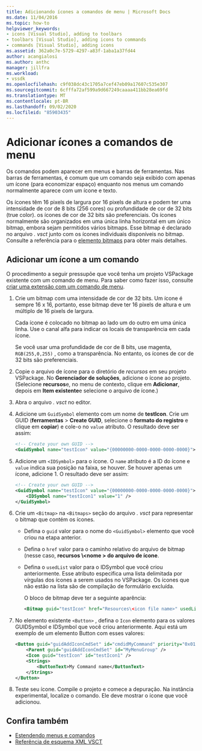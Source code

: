 ```yaml
---
title: Adicionando ícones a comandos de menu | Microsoft Docs
ms.date: 11/04/2016
ms.topic: how-to
helpviewer_keywords:
- icons [Visual Studio], adding to toolbars
- toolbars [Visual Studio], adding icons to commands
- commands [Visual Studio], adding icons
ms.assetid: 362a0c7e-5729-4297-a83f-1aba1a37fd44
author: acangialosi
ms.author: anthc
manager: jillfra
ms.workload:
- vssdk
ms.openlocfilehash: c9f038dc43c1705a7cef47eb09a17607c535e307
ms.sourcegitcommit: 6cfffa72af599a9d667249caaaa411bb28ea69fd
ms.translationtype: MT
ms.contentlocale: pt-BR
ms.lasthandoff: 09/02/2020
ms.locfileid: "85903435"
---
```

# <a name="add-icons-to-menu-commands"></a>Adicionar ícones a comandos de menu
Os comandos podem aparecer em menus e barras de ferramentas. Nas barras de ferramentas, é comum que um comando seja exibido com apenas um ícone (para economizar espaço) enquanto nos menus um comando normalmente aparece com um ícone e texto.

 Os ícones têm 16 pixels de largura por 16 pixels de altura e podem ter uma intensidade de cor de 8 bits (256 cores) ou profundidade de cor de 32 bits (true color). os ícones de cor de 32 bits são preferenciais. Os ícones normalmente são organizados em uma única linha horizontal em um único bitmap, embora sejam permitidos vários bitmaps. Esse bitmap é declarado no arquivo *. vsct* junto com os ícones individuais disponíveis no bitmap. Consulte a referência para o [elemento bitmaps](../extensibility/bitmaps-element.md) para obter mais detalhes.

## <a name="add-an-icon-to-a-command"></a>Adicionar um ícone a um comando
 O procedimento a seguir pressupõe que você tenha um projeto VSPackage existente com um comando de menu. Para saber como fazer isso, consulte [criar uma extensão com um comando de menu](../extensibility/creating-an-extension-with-a-menu-command.md).

1. Crie um bitmap com uma intensidade de cor de 32 bits. Um ícone é sempre 16 x 16, portanto, esse bitmap deve ter 16 pixels de altura e um múltiplo de 16 pixels de largura.

     Cada ícone é colocado no bitmap ao lado um do outro em uma única linha. Use o canal alfa para indicar os locais de transparência em cada ícone.

     Se você usar uma profundidade de cor de 8 bits, use magenta, `RGB(255,0,255)` , como a transparência. No entanto, os ícones de cor de 32 bits são preferenciais.

2. Copie o arquivo de ícone para o diretório de *recursos* em seu projeto VSPackage. No **Gerenciador de soluções**, adicione o ícone ao projeto. (Selecione **recursos**e, no menu de contexto, clique em **Adicionar**, depois em **Item existente**e selecione o arquivo de ícone.)

3. Abra o arquivo *. vsct* no editor.

4. Adicione um `GuidSymbol` elemento com um nome de **testIcon**. Crie um GUID (**ferramentas**  >  **Create GUID**, selecione o **formato do registro** e clique em **copiar**) e cole-o no `value` atributo. O resultado deve ser assim:

    ```xml
    <!-- Create your own GUID -->
    <GuidSymbol name="testIcon" value="{00000000-0000-0000-0000-0000}">
    ```

5. Adicione um `<IDSymbol>` para o ícone. O `name` atributo é a ID do ícone e `value` indica sua posição na faixa, se houver. Se houver apenas um ícone, adicione 1. O resultado deve ser assim:

    ```xml
    <!-- Create your own GUID -->
    <GuidSymbol name="testIcon" value="{00000000-0000-0000-0000-0000}">
        <IDSymbol name="testIcon1" value="1" />
    </GuidSymbol>
    ```

6. Crie um `<Bitmap>` na `<Bitmaps>` seção do arquivo *. vsct* para representar o bitmap que contém os ícones.

    - Defina o `guid` valor para o nome do `<GuidSymbol>` elemento que você criou na etapa anterior.

    - Defina o `href` valor para o caminho relativo do arquivo de bitmap (nesse caso, **recursos \\<nome \> do arquivo de ícone**.

    - Defina o `usedList` valor para o IDSymbol que você criou anteriormente. Esse atributo especifica uma lista delimitada por vírgulas dos ícones a serem usados no VSPackage. Os ícones que não estão na lista são de compilação de formulário excluída.

         O bloco de bitmap deve ter a seguinte aparência:

        ```xml
        <Bitmap guid="testIcon" href="Resources\<icon file name>" usedList="testIcon1"/>
        ```

7. No elemento existente `<Button>` , defina o `Icon` elemento para os valores GUIDSymbol e IDSymbol que você criou anteriormente. Aqui está um exemplo de um elemento Button com esses valores:

    ```xml
    <Button guid="guidAddIconCmdSet" id="cmdidMyCommand" priority="0x0100" type="Button">
        <Parent guid="guidAddIconCmdSet" id="MyMenuGroup" />
        <Icon guid="testIcon" id="testIcon1" />
        <Strings>
            <ButtonText>My Command name</ButtonText>
        </Strings>
    </Button>
    ```

8. Teste seu ícone. Compile o projeto e comece a depuração. Na instância experimental, localize o comando. Ele deve mostrar o ícone que você adicionou.

## <a name="see-also"></a>Confira também
- [Estendendo menus e comandos](../extensibility/extending-menus-and-commands.md)
- [Referência de esquema XML VSCT](../extensibility/vsct-xml-schema-reference.md)

